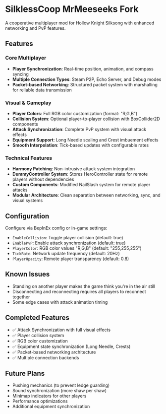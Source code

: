 # SilklessCoop MrMeeseeks Fork

A cooperative multiplayer mod for Hollow Knight Silksong with enhanced networking and PvP features.

## Features

### Core Multiplayer
- **Player Synchronization**: Real-time position, animation, and compass syncing
- **Multiple Connection Types**: Steam P2P, Echo Server, and Debug modes
- **Packet-based Networking**: Structured packet system with marshalling for reliable data transmission

### Visual & Gameplay
- **Player Colors**: Full RGB color customization (format: "R,G,B")
- **Collision System**: Optional player-to-player collision with BoxCollider2D components
- **Attack Synchronization**: Complete PvP system with visual attack effects
- **Equipment Support**: Long Needle scaling and Crest imbuement effects
- **Smooth Interpolation**: Tick-based updates with configurable rates

### Technical Features
- **Harmony Patching**: Non-intrusive attack system integration
- **DummyController System**: Stores HeroController state for remote players without dependencies
- **Custom Components**: Modified NailSlash system for remote player attacks
- **Modular Architecture**: Clean separation between networking, sync, and visual systems

## Configuration

Configure via BepInEx config or in-game settings:
- `EnableCollision`: Toggle player collision (default: true)
- `EnablePvP`: Enable attack synchronization (default: true)
- `PlayerColor`: RGB color values "R,G,B" (default: "255,255,255")
- `TickRate`: Network update frequency (default: 20Hz)
- `PlayerOpacity`: Remote player transparency (default: 0.8)

## Known Issues

- Standing on another player makes the game think you're in the air still
- Disconnecting and reconnecting requires all players to reconnect together
- Some edge cases with attack animation timing

## Completed Features

- ✅ Attack Synchronization with full visual effects
- ✅ Player collision system
- ✅ RGB color customization
- ✅ Equipment state synchronization (Long Needle, Crests)
- ✅ Packet-based networking architecture
- ✅ Multiple connection backends

## Future Plans

- Pushing mechanics (to prevent ledge guarding)
- Sound synchronization (more shaw per shaw)
- Minimap indicators for other players
- Performance optimizations
- Additional equipment synchronization
